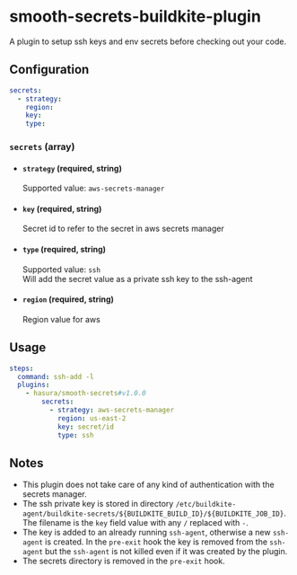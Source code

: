 # smooth-secrets-buildkite-plugin
A plugin to setup ssh keys and env secrets before checking out your code.

## Configuration
```yml
secrets:
  - strategy:
    region:
    key:
    type:
```

### `secrets` (array)
- #### `strategy` (required, string)
    Supported value: `aws-secrets-manager`
- #### `key` (required, string)
    Secret id to refer to the secret in aws secrets manager
- #### `type` (required, string)
    Supported value: `ssh`  
    Will add the secret value as a private ssh key to the ssh-agent
- #### `region` (required, string)
    Region value for aws

## Usage

```yml
steps:
  command: ssh-add -l
  plugins:
    - hasura/smooth-secrets#v1.0.0
        secrets:
          - strategy: aws-secrets-manager
            region: us-east-2
            key: secret/id
            type: ssh
```

## **Notes**
- This plugin does not take care of any kind of authentication with the secrets manager.
- The ssh private key is stored in directory `/etc/buildkite-agent/buildkite-secrets/${BUILDKITE_BUILD_ID}/${BUILDKITE_JOB_ID}`. 
The filename is the `key` field value with any `/` replaced with `-`.
- The key is added to an already running `ssh-agent`, otherwise a new `ssh-agent` is created. 
In the `pre-exit` hook the key is removed from the `ssh-agent` but the `ssh-agent` is not killed even if it was created by the plugin.
- The secrets directory is removed in the `pre-exit` hook.
